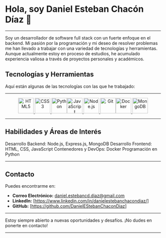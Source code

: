 # Hola, soy Daniel Esteban Chacón Díaz 👋

---

Soy un desarrollador de software full stack con un fuerte enfoque en el backend. Mi pasión por la programación y mi deseo de resolver problemas me han llevado a trabajar con una variedad de tecnologías y herramientas. Aunque actualmente estoy en proceso de estudios, he acumulado experiencia valiosa a través de proyectos personales y académicos.

## Tecnologías y Herramientas
Aquí están algunas de las tecnologías con las que he trabajado:

---

<div style="display: flex; flex-wrap: wrap; justify-content: center;">
  <div style="gap: 10%; text-align: center; display: flex;">
    <a href="https://www.html.com/" target="_blank">
      <img src="https://profilinator.rishav.dev/skills-assets/html5-original-wordmark.svg" alt="HTML5" height="50" />
      <img src="https://profilinator.rishav.dev/skills-assets/css3-original-wordmark.svg" alt="CSS3" height="50" />
      <img src="https://profilinator.rishav.dev/skills-assets/python-original.svg" alt="Python" height="50" />
    </a>
  </div>
 <div style="gap: 10%; text-align: center; display: flex;">
    <a href="https://www.javascript.com/" target="_blank">
      <img src="https://profilinator.rishav.dev/skills-assets/javascript-original.svg" alt="JavaScript" height="50" />
      <img src="https://profilinator.rishav.dev/skills-assets/nodejs-original-wordmark.svg" alt="Node.js" height="50" />
      <img src="https://profilinator.rishav.dev/skills-assets/git-scm-icon.svg" alt="Git" height="50" />
    </a>
  </div>
 <div style="gap: 10%; text-align: center; display: flex;">
    <a href="https://www.docker.com/" target="_blank">
      <img src="https://profilinator.rishav.dev/skills-assets/docker-original-wordmark.svg" alt="Docker" height="50" />
      <img src="https://profilinator.rishav.dev/skills-assets/mongodb-original-wordmark.svg" alt="MongoDB" height="50" />
    </a>
  </div>
</div>


---

## Habilidades y Áreas de Interés
Desarrollo Backend: Node.js, Express.js, MongoDB
Desarrollo Frontend: HTML, CSS, JavaScript
Contenedores y DevOps: Docker
Programación en Python

---

## Contacto
Puedes encontrarme en:

- **Correo Electrónico:** daniel.estebancd.diaz@gmail.com
- **LinkedIn:** [https://www.linkedin.com/in/danielestebanchacondiaz/]
- **GitHub:** [https://github.com/DanielEStebanChaconDiaz]

---

Estoy siempre abierto a nuevas oportunidades y desafíos. ¡No dudes en ponerte en contacto!

---
